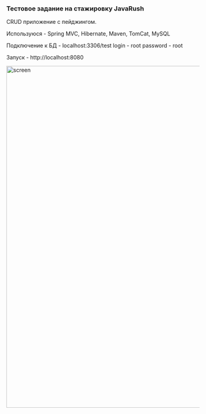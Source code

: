 ### Тестовое задание на стажировку JavaRush

CRUD приложение с пейджингом.

Используюся - Spring MVC, Hibernate, Maven, TomCat, MySQL

Подключение к БД - localhost:3306/test
login - root
password - root

Запуск -  http://localhost:8080   


<img width="893" alt="screen" src="https://user-images.githubusercontent.com/25206589/29909211-7ae7b084-8e2d-11e7-93c9-5dbc692ec949.png">
